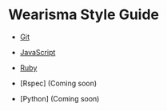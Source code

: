 # Wearisma Style Guide

- [Git](https://github.com/wearisma/styleguide/blob/master/GIT.md) 

- [JavaScript](https://github.com/wearisma/styleguide/blob/master/JAVASCRIPT.md)

- [Ruby](https://github.com/wearisma/styleguide/blob/master/RUBY.md)

- [Rspec] (Coming soon)

- [Python] (Coming soon)
